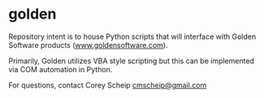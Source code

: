 # golden

Repository intent is to house Python scripts that will interface with Golden Software products (www.goldensoftware.com).

Primarily, Golden utilizes VBA style scripting but this can be implemented via COM automation in Python.

For questions, contact Corey Scheip cmscheip@gmail.com
